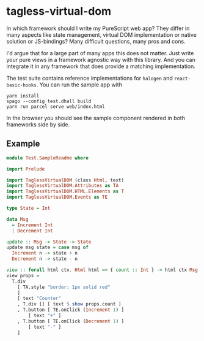 # tagless-virtual-dom

In which framework should I write my PureScript web app? They differ in many
aspects like state management, virtual DOM implementation or native solution
or JS-bindings? Many difficult questions, many pros and cons.

I'd argue that for a large part of many apps this does not matter. Just write
your pure views in a framework agnostic way with this library. And you can
integrate it in any framework that does provide a matching implementation. 

The test suite contains reference implementations for `halogen` and
`react-basic-hooks`. You can run the sample app with 

```
yarn install
spago --config test.dhall build
yarn run parcel serve web/index.html 
```

In the browser you should see the sample component rendered in both
frameworks side by side.

## Example
```hs
module Test.SampleReadme where

import Prelude

import TaglessVirtualDOM (class Html, text)
import TaglessVirtualDOM.Attributes as TA
import TaglessVirtualDOM.HTML.Elements as T
import TaglessVirtualDOM.Events as TE

type State = Int

data Msg
  = Increment Int
  | Decrement Int

update :: Msg -> State -> State
update msg state = case msg of
  Increment n -> state + n
  Decrement n -> state - n

view :: forall html ctx. Html html => { count :: Int } -> html ctx Msg
view props =
  T.div
    [ TA.style "border: 1px solid red"
    ]
    [ text "Counter"
    , T.div [] [ text $ show props.count ]
    , T.button [ TE.onClick (Increment 1) ]
        [ text "+" ]
    , T.button [ TE.onClick (Decrement 1) ]
        [ text "-" ]
    ]
```
